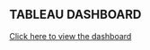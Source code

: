 ## TABLEAU DASHBOARD 
[Click here to view the dashboard](https://public.tableau.com/views/AmazonIndiaDashboard/Dashboard1) 
